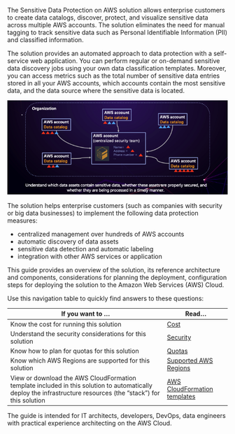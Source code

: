 The Sensitive Data Protection on AWS solution allows enterprise customers to create data catalogs, discover, protect, and visualize sensitive data across multiple AWS accounts. The solution eliminates the need for manual tagging to track sensitive data such as Personal Identifiable Information (PII) and classified information. 

The solution provides an automated approach to data protection with a self-service web application. You can perform regular or on-demand sensitive data discovery jobs using your own data classification templates. Moreover, you can access metrics such as the total number of sensitive data entries stored in all your AWS accounts, which accounts contain the most sensitive data, and the data source where the sensitive data is located. 

![how it works](docs/../../images/how-sdps-works.png)

The solution helps enterprise customers (such as companies with security or big data businesses) to implement the following data protection measures: 

- centralized management over hundreds of AWS accounts
- automatic discovery of data assets
- sensitive data detection and automatic labeling
- integration with other AWS services or application

This guide provides an overview of the solution, its reference architecture and components, considerations for planning the deployment, configuration steps for deploying the solution to the Amazon Web Services (AWS) Cloud. 

Use this navigation table to quickly find answers to these questions:

| If you want to … | Read… |
|----------|--------|
| Know the cost for running this solution | [Cost](../plan-deployment/cost) |
| Understand the security considerations for this solution | [Security](../plan-deployment/security) |
| Know how to plan for quotas for this solution | [Quotas](../plan-deployment/quotas) |
| Know which AWS Regions are supported for this solution | [Supported AWS Regions](../plan-deployment/regions) |
| View or download the AWS CloudFormation template included in this solution to automatically deploy the infrastructure resources (the “stack”) for this solution | [AWS CloudFormation templates](../deployment/template) |

The guide is intended for IT architects, developers, DevOps, data engineers with practical experience architecting on the AWS Cloud.
